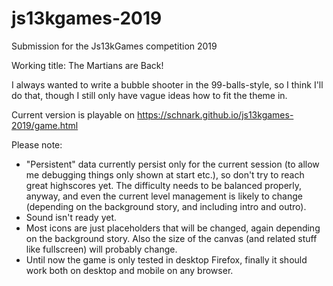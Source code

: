# js13kgames-2019
Submission for the Js13kGames competition 2019

Working title: The Martians are Back!

I always wanted to write a bubble shooter in the 99-balls-style, so I think I'll do that, though I still only have vague ideas how to fit the theme in.

Current version is playable on https://schnark.github.io/js13kgames-2019/game.html

Please note:
* "Persistent" data currently persist only for the current session (to allow me debugging things only shown at start etc.), so don't try to reach great highscores yet. The difficulty needs to be balanced properly, anyway, and even the current level management is likely to change (depending on the background story, and including intro and outro).
* Sound isn't ready yet.
* Most icons are just placeholders that will be changed, again depending on the background story. Also the size of the canvas (and related stuff like fullscreen) will probably change.
* Until now the game is only tested in desktop Firefox, finally it should work both on desktop and mobile on any browser.
